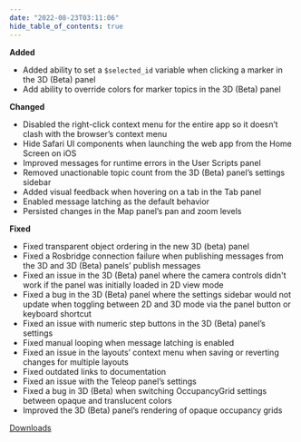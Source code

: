 ```yaml
---
date: "2022-08-23T03:11:06"
hide_table_of_contents: true
---
```

**Added**
- Added ability to set a `$selected_id` variable when clicking a marker in the 3D (Beta) panel 
- Add ability to override colors for marker topics in the 3D (Beta) panel

**Changed**
- Disabled the right-click context menu for the entire app so it doesn’t clash with the browser’s context menu 
- Hide Safari UI components when launching the web app from the Home Screen on iOS
- Improved messages for runtime errors in the User Scripts panel 
- Removed unactionable topic count from the 3D (Beta) panel’s settings sidebar 
- Added visual feedback when hovering on a tab in the Tab panel 
- Enabled message latching as the default behavior 
- Persisted changes in the Map panel’s pan and zoom levels 

**Fixed**
- Fixed transparent object ordering in the new 3D (beta) panel 
- Fixed a Rosbridge connection failure when publishing messages from the 3D and 3D (Beta) panels’ publish messages 
- Fixed an issue in the 3D (Beta) panel where the camera controls didn't work if the panel was initially loaded in 2D view mode 
- Fixed a bug in the 3D (Beta) panel where the settings sidebar would not update when toggling between 2D and 3D mode via the panel button or keyboard shortcut 
- Fixed an issue with numeric step buttons in the 3D (Beta) panel’s settings 
- Fixed manual looping when message latching is enabled 
- Fixed an issue in the layouts’ context menu when saving or reverting changes for multiple layouts
- Fixed outdated links to documentation 
- Fixed an issue with the Teleop panel’s settings 
- Fixed a bug in 3D (Beta) when switching OccupancyGrid settings between opaque and translucent colors 
- Improved the 3D (Beta) panel’s rendering of opaque occupancy grids 

[Downloads](https://github.com/foxglove/studio/releases/tag/v1.23.0)
